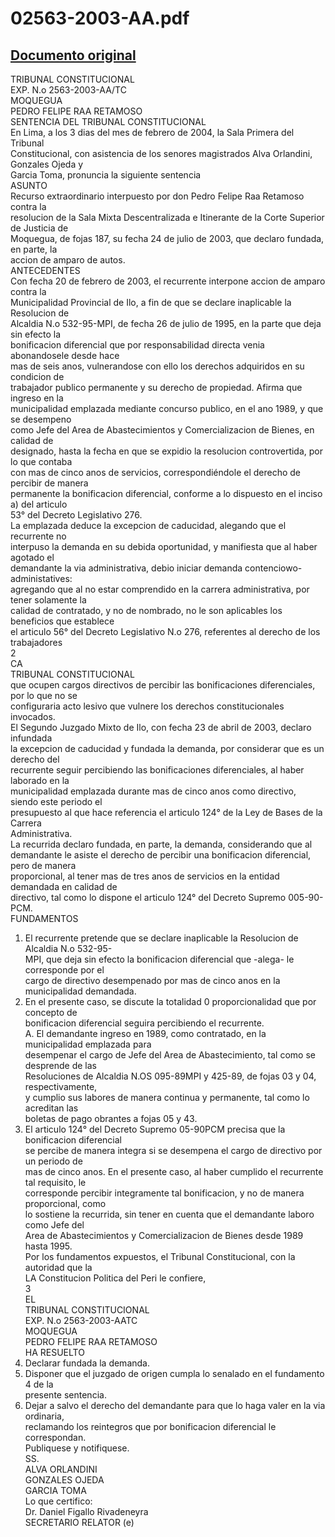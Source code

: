 
02563-2003-AA.pdf
=================
  
[Documento original](https://tc.gob.pe/jurisprudencia/2004/02563-2003-AA.pdf)  
---  
TRIBUNAL CONSTITUCIONAL  
EXP. N.o 2563-2003-AA/TC  
MOQUEGUA  
PEDRO FELIPE RAA RETAMOSO  
SENTENCIA DEL TRIBUNAL CONSTITUCIONAL  
En Lima, a los 3 dias del mes de febrero de 2004, la Sala Primera del Tribunal  
Constitucional, con asistencia de los senores magistrados Alva Orlandini, Gonzales Ojeda y  
Garcia Toma, pronuncia la siguiente sentencia  
ASUNTO  
Recurso extraordinario interpuesto por don Pedro Felipe Raa Retamoso contra la  
resolucion de la Sala Mixta Descentralizada e Itinerante de la Corte Superior de Justicia de  
Moquegua, de fojas 187, su fecha 24 de julio de 2003, que declaro fundada, en parte, la  
accion de amparo de autos.  
ANTECEDENTES  
Con fecha 20 de febrero de 2003, el recurrente interpone accion de amparo contra la  
Municipalidad Provincial de Ilo, a fin de que se declare inaplicable la Resolucion de  
Alcaldia N.o 532-95-MPI, de fecha 26 de julio de 1995, en la parte que deja sin efecto la  
bonificacion diferencial que por responsabilidad directa venia abonandosele desde hace  
mas de seis anos, vulnerandose con ello los derechos adquiridos en su condicion de  
trabajador publico permanente y su derecho de propiedad. Afirma que ingreso en la  
municipalidad emplazada mediante concurso publico, en el ano 1989, y que se desempeno  
como Jefe del Area de Abastecimientos y Comercializacion de Bienes, en calidad de  
designado, hasta la fecha en que se expidio la resolucion controvertida, por lo que contaba  
con mas de cinco anos de servicios, correspondiéndole el derecho de percibir de manera  
permanente la bonificacion diferencial, conforme a lo dispuesto en el inciso a) del articulo  
53° del Decreto Legislativo 276.  
La emplazada deduce la excepcion de caducidad, alegando que el recurrente no  
interpuso la demanda en su debida oportunidad, y manifiesta que al haber agotado el  
demandante la via administrativa, debio iniciar demanda contenciowo-administatives:  
agregando que al no estar comprendido en la carrera administrativa, por tener solamente la  
calidad de contratado, y no de nombrado, no le son aplicables los beneficios que establece  
el articulo 56° del Decreto Legislativo N.o 276, referentes al derecho de los trabajadores  
2  
CA  
TRIBUNAL CONSTITUCIONAL  
que ocupen cargos directivos de percibir las bonificaciones diferenciales, por lo que no se  
configuraria acto lesivo que vulnere los derechos constitucionales invocados.  
El Segundo Juzgado Mixto de Ilo, con fecha 23 de abril de 2003, declaro infundada  
la excepcion de caducidad y fundada la demanda, por considerar que es un derecho del  
recurrente seguir percibiendo las bonificaciones diferenciales, al haber laborado en la  
municipalidad emplazada durante mas de cinco anos como directivo, siendo este periodo el  
presupuesto al que hace referencia el articulo 124° de la Ley de Bases de la Carrera  
Administrativa.  
La recurrida declaro fundada, en parte, la demanda, considerando que al  
demandante le asiste el derecho de percibir una bonificacion diferencial, pero de manera  
proporcional, al tener mas de tres anos de servicios en la entidad demandada en calidad de  
directivo, tal como lo dispone el articulo 124° del Decreto Supremo 005-90-PCM.  
FUNDAMENTOS  
1. El recurrente pretende que se declare inaplicable la Resolucion de Alcaldia N.o 532-95-  
MPI, que deja sin efecto la bonificacion diferencial que -alega- le corresponde por el  
cargo de directivo desempenado por mas de cinco anos en la municipalidad demandada.  
2. En el presente caso, se discute la totalidad 0 proporcionalidad que por concepto de  
bonificacion diferencial seguira percibiendo el recurrente.  
A. El demandante ingreso en 1989, como contratado, en la municipalidad emplazada para  
desempenar el cargo de Jefe del Area de Abastecimiento, tal como se desprende de las  
Resoluciones de Alcaldia N.OS 095-89MPI y 425-89, de fojas 03 y 04, respectivamente,  
y cumplio sus labores de manera continua y permanente, tal como lo acreditan las  
boletas de pago obrantes a fojas 05 y 43.  
4. El articulo 124° del Decreto Supremo 05-90PCM precisa que la bonificacion diferencial  
se percibe de manera integra si se desempena el cargo de directivo por un periodo de  
mas de cinco anos. En el presente caso, al haber cumplido el recurrente tal requisito, le  
corresponde percibir integramente tal bonificacion, y no de manera proporcional, como  
lo sostiene la recurrida, sin tener en cuenta que el demandante laboro como Jefe del  
Area de Abastecimientos y Comercializacion de Bienes desde 1989 hasta 1995.  
Por los fundamentos expuestos, el Tribunal Constitucional, con la autoridad que la  
LA Constitucion Politica del Peri le confiere,  
3  
EL  
TRIBUNAL CONSTITUCIONAL  
EXP. N.o 2563-2003-AATC  
MOQUEGUA  
PEDRO FELIPE RAA RETAMOSO  
HA RESUELTO  
1. Declarar fundada la demanda.  
2. Disponer que el juzgado de origen cumpla lo senalado en el fundamento 4 de la  
presente sentencia.  
3. Dejar a salvo el derecho del demandante para que lo haga valer en la via ordinaria,  
reclamando los reintegros que por bonificacion diferencial le correspondan.  
Publiquese y notifiquese.  
SS.  
ALVA ORLANDINI  
GONZALES OJEDA  
GARCIA TOMA  
Lo que certifico:  
Dr. Daniel Figallo Rivadeneyra  
SECRETARIO RELATOR (e)
